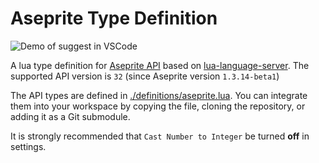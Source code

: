 # Aseprite Type Definition

![Demo of suggest in VSCode](https://gyazo.com/2a91bc263590356d218dbeae3209cfb8.gif)

A lua type definition for [Aseprite API](https://www.aseprite.org/api/) based on [lua-language-server](https://github.com/sumneko/lua-language-server).
The supported API version is `32` (since Aseprite version `1.3.14-beta1`)

The API types are defined in [./definitions/aseprite.lua](./definitions/aseprite.lua).
You can integrate them into your workspace by copying the file, cloning the repository, or adding it as a Git submodule.

It is strongly recommended that `Cast Number to Integer` be turned **off** in settings.